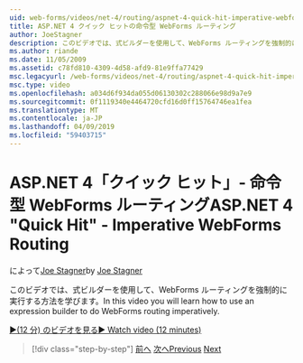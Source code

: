 ```yaml
---
uid: web-forms/videos/net-4/routing/aspnet-4-quick-hit-imperative-webforms-routing
title: ASP.NET 4 クイック ヒットの命令型 WebForms ルーティング
author: JoeStagner
description: このビデオでは、式ビルダーを使用して、WebForms ルーティングを強制的に実行する方法を学びます。
ms.author: riande
ms.date: 11/05/2009
ms.assetid: c78fd810-4309-4d58-afd9-81e9ffa77429
msc.legacyurl: /web-forms/videos/net-4/routing/aspnet-4-quick-hit-imperative-webforms-routing
msc.type: video
ms.openlocfilehash: a034d6f934da055d06130302c288066e98d9a7e9
ms.sourcegitcommit: 0f1119340e4464720cfd16d0ff15764746ea1fea
ms.translationtype: MT
ms.contentlocale: ja-JP
ms.lasthandoff: 04/09/2019
ms.locfileid: "59403715"
---
```

# <a name="aspnet-4-quick-hit---imperative-webforms-routing"></a><span data-ttu-id="5a041-103">ASP.NET 4「クイック ヒット」- 命令型 WebForms ルーティング</span><span class="sxs-lookup"><span data-stu-id="5a041-103">ASP.NET 4 "Quick Hit" - Imperative WebForms Routing</span></span>

<span data-ttu-id="5a041-104">によって[Joe Stagner](https://github.com/JoeStagner)</span><span class="sxs-lookup"><span data-stu-id="5a041-104">by [Joe Stagner](https://github.com/JoeStagner)</span></span>

<span data-ttu-id="5a041-105">このビデオでは、式ビルダーを使用して、WebForms ルーティングを強制的に実行する方法を学びます。</span><span class="sxs-lookup"><span data-stu-id="5a041-105">In this video you will learn how to use an expression builder to do WebForms routing imperatively.</span></span> 

[<span data-ttu-id="5a041-106">&#9654;(12 分) のビデオを見る</span><span class="sxs-lookup"><span data-stu-id="5a041-106">&#9654; Watch video (12 minutes)</span></span>](https://channel9.msdn.com/Blogs/ASP-NET-Site-Videos/aspnet-4-quick-hit-imperative-webforms-routing)

> [!div class="step-by-step"]
> <span data-ttu-id="5a041-107">[前へ](aspnet-4-quick-hit-permanent-redirect.md)
> [次へ](aspnet-4-quick-hit-declarative-webforms-routing.md)</span><span class="sxs-lookup"><span data-stu-id="5a041-107">[Previous](aspnet-4-quick-hit-permanent-redirect.md)
[Next](aspnet-4-quick-hit-declarative-webforms-routing.md)</span></span>
